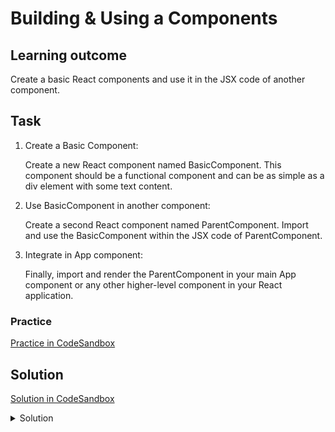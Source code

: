 # Building & Using a Components

## Learning outcome

Create a basic React components and use it in the JSX code of another component.

## Task

1. Create a Basic Component:

   Create a new React component named BasicComponent. This component should be a functional component and can be as simple as a div element with some text content.

2. Use BasicComponent in another component:

   Create a second React component named ParentComponent.
   Import and use the BasicComponent within the JSX code of ParentComponent.

3. Integrate in App component:

   Finally, import and render the ParentComponent in your main App component or any other higher-level component in your React application.

### Practice

[Practice in CodeSandbox](https://codesandbox.io/p/sandbox/building-using-a-component-mwyyvq)

## Solution

[Solution in CodeSandbox](https://codesandbox.io/p/sandbox/building-using-a-component-solution-s8zxk8)

<details>
  <summary>Solution</summary>

```js
// App.jsx
import ParentComponent from './ParentComponent';
import './styles.css';

const App = () => {
  return (
    <main>
      <h1>My first React app</h1>
      <ParentComponent />
    </main>
  );
};

export default App;
```

```js
// ParentComponent.jsx
import BasicComponent from './BasicComponent';

const ParentComponent = () => {
  return (
    <div>
      <h2>Parent Component</h2>
      <BasicComponent />
    </div>
  );
};

export default ParentComponent;
```

```js
// BasicComponent.jsx
const BasicComponent = () => {
  return (
    <div>
      <p>This is a basic React component!</p>
    </div>
  );
};

export default BasicComponent;
```

</details>
